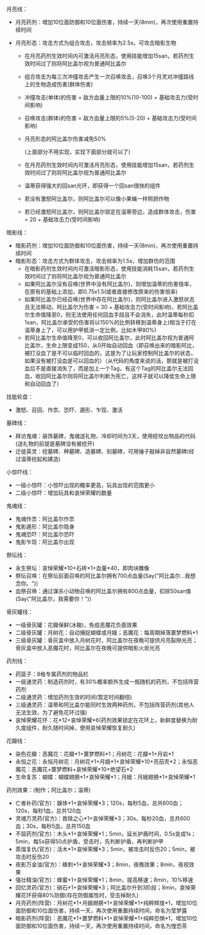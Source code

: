 月亮线：

+ 月亮药剂：增加10位面防御和10位面伤害，持续一天(8min)，再次使用重置持续时间

+ 月亮形态：攻击方式为组合攻击，攻击频率为2.5s，可攻击暗影生物
  
  + 在月亮药剂生效时间内可激活月亮形态，使用技能增加15san，若药剂生效时间过了则将阿比盖尔视为普通阿比盖尔
  
  + 组合攻击为每三次冲撞攻击产生一次召唤攻击，召唤3个月灵对冲撞路线上的生物造成伤害(群体伤害)
  
  + 冲撞攻击(单体)的伤害 = 敌方血量上限的10%(10-100) + 基础攻击力(受时间影响)
  
  + 召唤攻击(群体)的伤害 = 敌方血量上限的5%(5-20) + 基础攻击力(受时间影响)
  
  + 月亮形态的阿比盖尔伤害减免50%
  
    (上面部分不用实现，实现下面部分就可以了)
  
  + 在月亮药剂生效时间内可激活月亮形态，使用技能增加15san，若药剂生效时间过了则将阿比盖尔视为普通阿比盖尔
  
  + 温蒂获得强大的回san光环，即获得一个回san很快的组件
  
  + 若没有激怒阿比盖尔，则阿比盖尔可以像小果蝇一样照顾作物
  
  + 若已经激怒阿比盖尔，则阿比盖尔锁定在温蒂旁边，造成群体攻击，伤害 = 20 +  基础攻击力(受时间影响)
  
  

暗影线：

+ 暗影药剂：增加10位面防御和10位面伤害，持续一天(8min)，再次使用重置持续时间
+ 暗影形态：攻击方式为群体攻击，攻击频率为1.5s，增加群伤的范围
  + 在暗影药剂生效时间内可激活暗影形态，使用技能消耗15san，若药剂生效时间过了则将阿比盖尔视为普通阿比盖尔
  + 如果阿比盖尔没有召唤(世界中没有阿比盖尔)，则增加温蒂的伤害倍率，在原有的基础上添加，即0.75x1.5(或者直接修改原来的伤害倍率)
  + 如果阿比盖尔已经召唤(世界中存在阿比盖尔)，则阿比盖尔进入激怒状态且无法移动，阿比盖尔为伤害 = 30 + 基础攻击力(受时间影响)，若阿比盖尔生命值降至0，则无法使用任何回血手段且不会消失，此时温蒂每秒扣1san，阿比盖尔承受的伤害将以150%的比例转移到温蒂身上(相当于打在温蒂身上了，可以用护甲抵消一定比例，比如木甲80%)
  + 若阿比盖尔生命值降至0，可以收回阿比盖尔，此时阿比盖尔视为普通阿比盖尔，生命上限变成150，从0开始自动回血（即召唤出来的暗影阿比，被打没血了是不可以临时回血的，这是为了让玩家控制阿比盖尔的状态，如果没有被打没血是可以回血的）（从代码的角度来说的话，那就是被打没血后不是直接消失了，而是加上一个Tag，有这个Tag的阿比盖尔无法回血，收回阿比盖尔则将阿比盖尔判断为死亡，这样子就可以降低生命上限和自动回血了）




技能轮盘：

+ 激怒、召回、作祟、恐吓、遁形、乍现、激活



墓碑线：

+ 拜访鬼魂：装饰墓碑，鬼魂送礼物，冷却时间为3天，使用挖坟出物品的代码(送礼物的前提是墓碑没有被挖开)
+ 迁徙英灵：挖墓碑、种墓碑、造墓碑、刻墓碑，可用锤子敲掉非自然墓碑(经过温蒂挖起和建造)



小惊吓线：

+ 一级小惊吓：小惊吓出现的概率更高，玩具出现的范围更小
+ 二级小惊吓：增加玩具和哀悼荣耀的数量



鬼魂线：

+ 鬼魂作祟：阿比盖尔作祟
+ 鬼影遁形：阿比盖尔隐身
+ 鬼魂恐吓：阿比盖尔恐吓
+ 鬼影乍现：阿比盖尔出现



祭坛线：

+ 永生祭坛：哀悼荣耀\*10+石砖\*1+血量\*40，即肉块雕像
+ 祭坛召唤：在祭坛前面召唤的阿比盖尔拥有700点血量(Say("阿比盖尔...我想念你。"))
+ 血祭召唤：通过谋杀小动物召唤的阿比盖尔拥有800点血量，扣除50san值(Say("阿比盖尔，我需要你！"))



骨灰罐线：

+ 一级骨灰罐：花瓣保鲜(冰箱)，免疫恶魔花负面效果
+ 二级骨灰罐：月树花：自动捕捉蝴蝶或月娥；恶魔花：每周期掉落噩梦燃料*1
+ 三级骨灰罐：骨灰盒中放入月树花时，阿比盖尔在夜晚可提供月亮裂隙光亮；骨灰盒中放入恶魔花时，阿比盖尔在夜晚可提供暗影火炬光亮



药剂线：

+ 药篮子：8格专属药剂的物品栏
+ 一级通灵药：制造药剂时，有30%概率额外生成一瓶随机的药剂，不包括阵营药剂
+ 二级通灵药：增加药剂生效的时间(暂定时间翻倍)
+ 三级通灵药：温蒂和阿比盖尔能同时生效两种药剂，不包括阵营药剂(其他人无法生效，为了避免花环过强)
+ 哀悼荣耀花环：花\*12+哀悼荣耀\*6(药剂效果锁定在花环上，新鲜度替换为耐久度组件，耐久随时间掉，使用哀悼荣耀恢复耐久)



花瓣线：

+ 染色花瓣：恶魔花：花瓣\*1+噩梦燃料\*1；月树花：花瓣\*1+月岩\*1
+ 永恒之花：永恒月树花：月树花\*1+月娥\*1+哀悼荣耀\*10+亮茄壳\*2；永恒恶魔花：恶魔花+噩梦燃料+哀悼荣耀\*10+绝望石\*2
+ 生命复苏：蝴蝶：蝴蝶翅膀\*1+哀悼荣耀\*1；月娥：月娥翅膀\*1+哀悼荣耀\*1



药剂效果：(制作；阿比盖尔；温蒂)

+ 亡者补药(官方)：腺体\*1+哀悼荣耀\*3；120s，每秒5血，总共600血；120s，每秒1血，总共120血
+ 灵魂万灵药(官方)：救赎之心\*1+哀悼荣耀\*3；30s，每秒20血，总共600血；30s，每秒5血，总共150血
+ 不屈药剂(官方)：木头\*1+哀悼荣耀\*1；5min，延长护盾时间，0.5s变成1s；5min，每5s获得50点护盾，受击时，先判断护盾，再判断护甲
+ 蒸馏复仇(官方)：活木\*1+哀悼荣耀\*3；5min，被攻击时反伤20；5min，被攻击时反伤20
+ 夜影万金油(官方)：蜂刺\*1+哀悼荣耀\*3；8min，夜晚效果；8min，夜视效果
+ 强壮精油(官方)：蜂蜜\*1+哀悼荣耀\*1；8min，提高移速；8min，10%移速
+ 回忆灵药(官方)：硝石\*1+哀悼荣耀\*3；阿比盖尔升到3阶段；8min，哀悼荣耀花环获得80%防御(存在防御属性时，受击掉耐久)
+ 月亮药剂(阵营)：月树花\*1+月娥翅膀\*1+哀悼荣耀\*1+纯粹辉煌\*1，增加10位面防御和10位面伤害，持续一天，再次使用重置持续时间，命名为莹梦露
+ 暗影药剂(阵营)：恶魔花\*1+噩梦燃料\*1+哀悼荣耀\*1+纯粹恐惧\*1，增加10位面防御和10位面伤害，持续一天，再次使用重置持续时间，命名为惶恐茶
